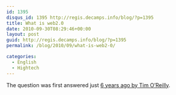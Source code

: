 ```yaml
---
id: 1395
disqus_id: 1395 http://regis.decamps.info/blog/?p=1395
title: What is web2.0
date: 2010-09-30T08:29:46+00:00
layout: post
guid: http://regis.decamps.info/blog/?p=1395
permalink: /blog/2010/09/what-is-web2-0/

categories:
  - English
  - Hightech
---
```

The question was first answered just [6 years ago by Tim O’Reilly](http://oreilly.com/web2/archive/what-is-web-20.html).
